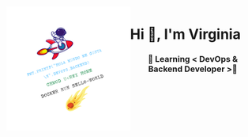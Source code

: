 <img align="left" width='250' height='250' src="https://github.com/virginiayjd7/VirginiaYJD7/blob/main/src/assets/logo.png" />
<h1 align="rigth" >Hi 👋, I'm Virginia </h1>
<h3 align="center">🐛 Learning < DevOps & Backend Developer >🎲</h3>



